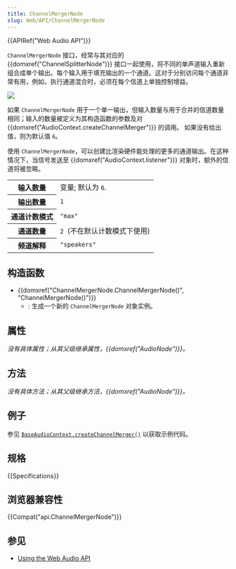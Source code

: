 ```yaml
---
title: ChannelMergerNode
slug: Web/API/ChannelMergerNode
---
```

{{APIRef("Web Audio API")}}

`ChannelMergerNode` 接口，经常与其对应的 {{domxref("ChannelSplitterNode")}} 接口一起使用，将不同的单声道输入重新组合成单个输出。每个输入用于填充输出的一个通道。这对于分别访问每个通道非常有用，例如，执行通道混合时，必须在每个信道上单独控制增益。

![](webaudiomerger.png)

如果 `ChannelMergerNode` 用于一个单一输出，但输入数量与用于合并的信道数量相同；输入的数量被定义为其构造函数的参数及对 {{domxref("AudioContext.createChannelMerger")}} 的调用。 如果没有给出值，则为默认值 `6`。

使用 `ChannelMergerNode`，可以创建比渲染硬件能处理的更多的通道输出。在这种情况下，当信号发送至 {{domxref("AudioContext.listener")}} 对象时，额外的信道将被忽略。

<table class="properties">
  <tbody>
    <tr>
      <th scope="row">输入数量</th>
      <td>变量; 默认为 <code>6</code>.</td>
    </tr>
    <tr>
      <th scope="row">输出数量</th>
      <td><code>1</code></td>
    </tr>
    <tr>
      <th scope="row">通道计数模式</th>
      <td><code>"max"</code></td>
    </tr>
    <tr>
      <th scope="row">通道数量</th>
      <td><code>2 </code>(不在默认计数模式下使用)</td>
    </tr>
    <tr>
      <th scope="row">频道解释</th>
      <td><code>"speakers"</code></td>
    </tr>
  </tbody>
</table>

## 构造函数

- {{domxref("ChannelMergerNode.ChannelMergerNode()", "ChannelMergerNode()")}}
  - : 生成一个新的 `ChannelMergerNode` 对象实例。

## 属性

_没有具体属性；从其父级继承属性，{{domxref("AudioNode")}}。_

## 方法

_没有具体方法；从其父级继承方法，{{domxref("AudioNode")}}。_

## 例子

参见 [`BaseAudioContext.createChannelMerger()`](/zh-CN/docs/Web/API/BaseAudioContext/createChannelMerger#示例) 以获取示例代码。

## 规格

{{Specifications}}

## 浏览器兼容性

{{Compat("api.ChannelMergerNode")}}

## 参见

- [Using the Web Audio API](/zh-CN/docs/Web_Audio_API/Using_Web_Audio_API)
